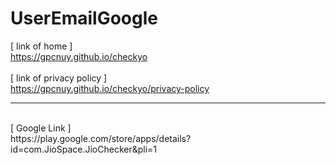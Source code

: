 # UserEmailGoogle
[ link of home ]
<br>https://gpcnuy.github.io/checkyo
<br>
<br>[ link of privacy policy ]
<br>https://gpcnuy.github.io/checkyo/privacy-policy
<hr>
<br>[ Google Link ]
<br>https://play.google.com/store/apps/details?id=com.JioSpace.JioChecker&pli=1
